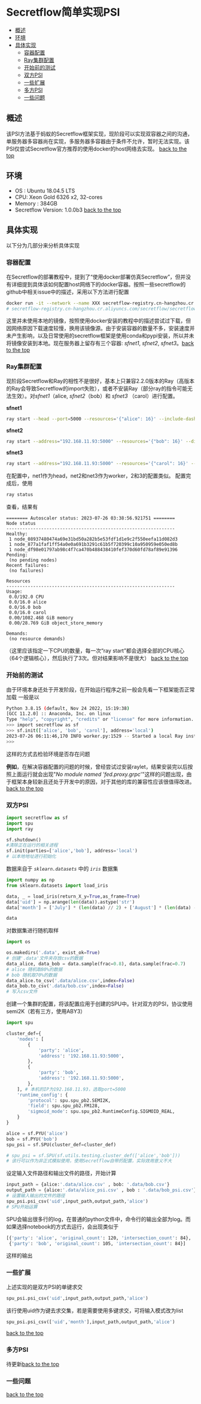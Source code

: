 <span id = "top"></span>
# Secretflow简单实现PSI

* [概述](#概述)
* [环境](#环境)
* [具体实现](#具体实现)
    * [容器配置](#容器配置)
    * [Ray集群配置](#Ray集群配置)
    * [开始前的测试](#开始前的测试)
    * [双方PSI](#psi_d)
    * [一些扩展](#extension)
    * [多方PSI](#psi_m)
    * [一些问题](#problem)


## <span id="概述">概述</span>
该PSI方法基于蚂蚁的Secretflow框架实现，现阶段可以实现双容器之间的沟通，单服务器多容器尚在实现，多服务器多容器由于条件不允许，暂时无法实现。该PSI仅尝试Secretflow官方推荐的使用docker的host网络去实现。
[back to the top](#top)
## <span id="环境">环境</span>
* OS : Ubuntu 18.04.5 LTS
* CPU: Xeon Gold 6326 x2, 32-cores
* Memory : 384GB
* Secretflow Version: 1.0.0b3
[back to the top](#top)
## <span id="具体实现">具体实现</span>
以下分为几部分来分析具体实现
### <span id="容器配置">容器配置</span>
在Secretflow的部署教程中，提到了“使用docker部署仿真Secretflow”，但并没有详细提到具体该如何配置host网络下的docker容器。按照一些secretflow的github中相关issue中的描述，采用以下方法进行配置
```bash
docker run -it --network --name XXX secretflow-registry.cn-hangzhou.cr.aliyuncs.com/secretflow/secretflow-lite-anolis8:1.0.0b3
# secretflow-registry.cn-hangzhou.cr.aliyuncs.com/secretflow/secretflow-lite-anolis8:1.0.0b3
```
这里并未使用本地的镜像，按照使用docker安装的教程中的描述尝试过下载，但因网络原因下载速度较慢，换用该镜像源。由于安装容器的数量不多，安装速度并未产生影响，以及日常使用的secretflow框架是使用conda和pypi安装，所以并未将镜像安装到本地。现在服务器上留存有三个容器: *sfnet1*, *sfnet2*, *sfnet3*。[back to the top](#top)
### <span id="Ray集群配置">Ray集群配置</span>
现阶段Secretflow和Ray的相性不是很好，基本上只兼容2.2.0版本的Ray（高版本的Ray会导致Secretflow的import失败），或者不安装Ray（部分ray的指令可能无法生效）。对*sfnet1*（alice, *sfnet2*（bob）和 *sfnet3* （carol）进行配置。

**sfnet1**
```bash
ray start --head --port=5000 --resources='{"alice": 16}' --include-dashboard=False --disable-usage-stats
```

**sfnet2**
```bash
ray start --address="192.168.11.93:5000" --resources='{"bob": 16}' --disable-usage-stats
```

**sfnet3**
```bash
ray start --address="192.168.11.93:5000" --resources='{"carol": 16}' --disable-usage-stats
```
在配置中，net1作为head，net2和net3作为worker，2和3的配置类似。
配置完成后，使用
```bash
ray status
```
查看，结果有
```
======== Autoscaler status: 2023-07-26 03:38:56.921751 ========
Node status
---------------------------------------------------------------
Healthy:
 1 node_08937480474a69e31bd50a282b5e53fdf1d1e9c2f550eefa11d082d3
 1 node_877a1faf1ff54a0e0a691b3291c61b5f720399c10a950959e050ed8b
 1 node_df98e01797ab98c4f7ca470b488438410fef370d60fd78af89e91396
Pending:
 (no pending nodes)
Recent failures:
 (no failures)

Resources
---------------------------------------------------------------
Usage:
 0.0/192.0 CPU
 0.0/16.0 alice
 0.0/16.0 bob
 0.0/16.0 carol
 0.00/1082.468 GiB memory
 0.00/28.769 GiB object_store_memory

Demands:
 (no resource demands)
```
（这里应该指定一下CPU的数量，每一次“ray start”都会选择全部的CPU核心（64个逻辑核心），然后执行了3次。但对结果影响不是很大）
[back to the top](#top)
### <span id="开始前的测试">开始前的测试</span>
由于环境本身还处于开发阶段，在开始运行程序之前一般会先看一下框架能否正常加载
一般是以
```bash
Python 3.8.15 (default, Nov 24 2022, 15:19:38) 
[GCC 11.2.0] :: Anaconda, Inc. on linux
Type "help", "copyright", "credits" or "license" for more information.
>>> import secretflow as sf
>>> sf.init(['alice', 'bob', 'carol'], address='local')
2023-07-26 06:11:46,170 INFO worker.py:1529 -- Started a local Ray instance. View the dashboard at http://127.0.0.1:8265 
>>> 
```
这样的方式去检验环境是否存在问题

**例如**，在解决容器配置的问题的时候，曾经尝试过安装raylet，结果安装完以后按照上面运行就会出现"*No module named 'fed.proxy.grpc*'"这样的问题出现，由于框架本身较新且还处于开发中的原因，对于其他的库的兼容性应该很值得改进。
[back to the top](#top)
### <span id = "psi_d">双方PSI</span>
```python
import secretflow as sf
import spu
import ray

sf.shutdown() 
#清除正在运行的相关进程
sf.init(parties=['alice','bob'], address='local') 
# 以本地地址进行初始化
```
数据来自于 *`sklearn.datasets`* 中的  *`iris`* 数据集
```python
import numpy as np
from sklearn.datasets import load_iris

data, _ = load_iris(return_X_y=True,as_frame=True)
data['uid'] = np.arange(len(data)).astype('str')
data['month'] = ['July'] * (len(data) // 2) + ['August'] * (len(data) - len(data) // 2)

data
```
对数据集进行随机取样
```python
import os

os.makedirs('.data', exist_ok=True)
# 创建'.data'文件夹存放csv的数据
data_alice, data_bob = data.sample(frac=0.8), data.sample(frac=0.7)
# alice 随机取80%的数据
# bob 随机取70%的数据
data_alice.to_csv('.data/alice.csv',index=False)
data_bob.to_csv('.data/bob.csv',index=False)
# 写入csv文件
```
创建一个集群的配置，将该配置应用于创建的SPU中。针对双方的PSI，协议使用semi2K（若有三方，使用ABY3）
```python
import spu

cluster_def={
    'nodes': [
        {
            'party': 'alice',
            'address': '192.168.11.93:5000',
        },
        {
            'party': 'bob',
            'address': '192.168.11.93:5000',
        },
    ], # 本机的IP为192.168.11.93，选取port=5000
    'runtime_config': {
        'protocol': spu.spu_pb2.SEMI2K,
        'field': spu.spu_pb2.FM128,
        'sigmoid_mode': spu.spu_pb2.RuntimeConfig.SIGMOID_REAL,
    }
}

alice = sf.PYU('alice')
bob = sf.PYU('bob')
spu_psi = sf.SPU(cluster_def=cluster_def)

# spu_psi = sf.SPU(sf.utils.testing.cluster_def(['alice','bob']))
# 该行可以作为非正式模拟使用，使用Secretflow自带的配置，实际效用意义不大
```
设定输入文件路径和输出文件的路径，开始计算
```python
input_path = {alice:'.data/alice.csv' , bob: '.data/bob.csv'}
output_path = {alice:'.data/alice_psi.csv' , bob : '.data/bob_psi.csv'}
# 设置输入输出的文件的路径
spu_psi.psi_csv('uid',input_path,output_path,'alice')
# SPU开始运算
```
SPU会输出很多行的log，在普通的python文件中，命令行的输出全部为log。而如果选择notebook的方式去运行，会出现类似于
```bash
[{'party': 'alice', 'original_count': 120, 'intersection_count': 84},
 {'party': 'bob', 'original_count': 105, 'intersection_count': 84}]
```
这样的输出

### <span id = "extension">一些扩展</span>
上述实现的是双方PSI的单键求交
```python
spu_psi.psi_csv('uid',input_path,output_path,'alice')
```
该行使用uid作为键去求交集，若是需要使用多键求交，可将输入模式改为list

```python
spu_psi.psi_csv(['uid','month'],input_path,output_path,'alice')
```
[back to the top](#top)

### <span id = "psi_m">多方PSI<span>
待更新[back to the top](#top)

### <span id="problem">一些问题</span>

[back to the top](#top)

